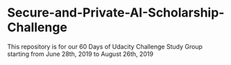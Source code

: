 # Secure-and-Private-AI-Scholarship-Challenge
This repository is for our 60 Days of Udacity Challenge Study Group starting from June 28th, 2019 to August 26th, 2019
